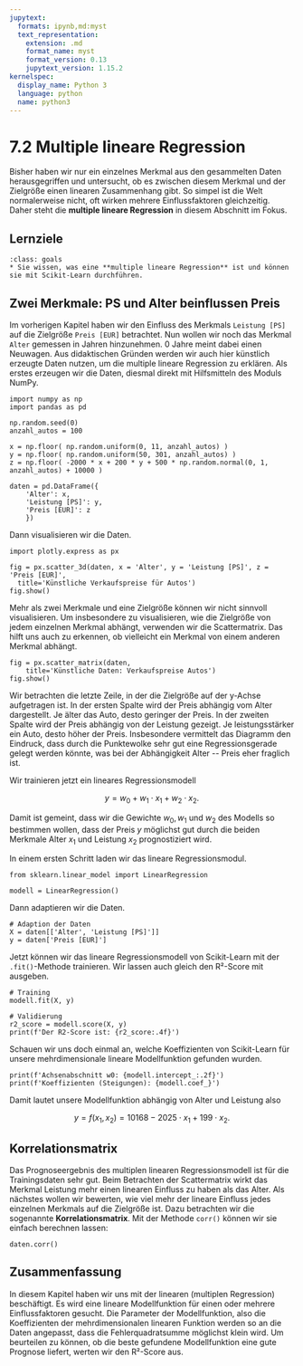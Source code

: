 ```yaml
---
jupytext:
  formats: ipynb,md:myst
  text_representation:
    extension: .md
    format_name: myst
    format_version: 0.13
    jupytext_version: 1.15.2
kernelspec:
  display_name: Python 3
  language: python
  name: python3
---
```


# 7.2 Multiple lineare Regression

Bisher haben wir nur ein einzelnes Merkmal aus den gesammelten Daten
herausgegriffen und untersucht, ob es zwischen diesem Merkmal und der Zielgröße
einen linearen Zusammenhang gibt. So simpel ist die Welt normalerweise nicht,
oft wirken mehrere Einflussfaktoren gleichzeitig. Daher steht die **multiple
lineare Regression** in diesem Abschnitt im Fokus.


## Lernziele

```{admonition} Lernziele
:class: goals
* Sie wissen, was eine **multiple lineare Regression** ist und können sie mit Scikit-Learn durchführen.
```

## Zwei Merkmale: PS und Alter beinflussen Preis

Im vorherigen Kapitel haben wir den Einfluss des Merkmals `Leistung [PS]` auf
die Zielgröße `Preis [EUR]` betrachtet. Nun wollen wir noch das Merkmal `Alter`
gemessen in Jahren hinzunehmen. 0 Jahre meint dabei einen Neuwagen. Aus
didaktischen Gründen werden wir auch hier künstlich erzeugte Daten nutzen, um
die multiple lineare Regression zu erklären. Als erstes erzeugen wir die Daten,
diesmal direkt mit Hilfsmitteln des Moduls NumPy.

```{code-cell} ipython3
import numpy as np 
import pandas as pd 

np.random.seed(0)
anzahl_autos = 100

x = np.floor( np.random.uniform(0, 11, anzahl_autos) )
y = np.floor( np.random.uniform(50, 301, anzahl_autos) )
z = np.floor( -2000 * x + 200 * y + 500 * np.random.normal(0, 1, anzahl_autos) + 10000 )

daten = pd.DataFrame({
    'Alter': x,
    'Leistung [PS]': y,
    'Preis [EUR]': z
    })
```

Dann visualisieren wir die Daten.

```{code-cell} ipython3
import plotly.express as px

fig = px.scatter_3d(daten, x = 'Alter', y = 'Leistung [PS]', z = 'Preis [EUR]',
  title='Künstliche Verkaufspreise für Autos')
fig.show()
```

Mehr als zwei Merkmale und eine Zielgröße können wir nicht sinnvoll
visualisieren. Um insbesondere zu visualisieren, wie die Zielgröße von jedem
einzelnen Merkmal abhängt, verwenden wir die Scattermatrix. Das hilft uns auch
zu erkennen, ob vielleicht ein Merkmal von einem anderen Merkmal abhängt.

```{code-cell} ipython3
fig = px.scatter_matrix(daten,
    title='Künstliche Daten: Verkaufspreise Autos')
fig.show()
```

Wir betrachten die letzte Zeile, in der die Zielgröße auf der y-Achse
aufgetragen ist. In der ersten Spalte wird der Preis abhängig vom Alter
dargestellt. Je älter das Auto, desto geringer der Preis. In der zweiten Spalte
wird der Preis abhängig von der Leistung gezeigt. Je leistungsstärker ein Auto,
desto höher der Preis. Insbesondere vermittelt das Diagramm den Eindruck, dass
durch die Punktewolke sehr gut eine Regressionsgerade gelegt werden könnte, was
bei der Abhängigkeit Alter -- Preis eher fraglich ist.

Wir trainieren jetzt ein lineares Regressionsmodell

$$y = w_0 + w_1 \cdot x_1 + w_2 \cdot x_2.$$

Damit ist gemeint, dass wir die Gewichte $w_0, w_1$ und $w_2$ des Modells so
bestimmen wollen, dass der Preis $y$ möglichst gut durch die beiden Merkmale
Alter $x_1$ und Leistung $x_2$ prognostiziert wird.

In einem ersten Schritt laden wir das lineare Regressionsmodul.

```{code-cell} ipython3
from sklearn.linear_model import LinearRegression

modell = LinearRegression()
```

Dann adaptieren wir die Daten. 

```{code-cell} ipython3
# Adaption der Daten
X = daten[['Alter', 'Leistung [PS]']]
y = daten['Preis [EUR]']
```

Jetzt können wir das lineare Regressionsmodell von Scikit-Learn mit der
`.fit()`-Methode trainieren. Wir lassen auch gleich den R²-Score mit ausgeben.

```{code-cell} ipython3
# Training
modell.fit(X, y)

# Validierung
r2_score = modell.score(X, y)
print(f'Der R2-Score ist: {r2_score:.4f}')
```

Schauen wir uns doch einmal an, welche Koeffizienten von Scikit-Learn für unsere
mehrdimensionale lineare Modellfunktion gefunden wurden.

```{code-cell} ipython3
print(f'Achsenabschnitt w0: {modell.intercept_:.2f}')
print(f'Koeffizienten (Steigungen): {modell.coef_}')
```

Damit lautet unsere Modellfunktion abhängig von Alter und Leistung also

$$y = f(x_1, x_2) = 10168 -2025\cdot x_1 + 199\cdot x_2.$$


## Korrelationsmatrix

Das Prognoseergebnis des multiplen linearen Regressionsmodell ist für die
Trainingsdaten sehr gut. Beim Betrachten der Scattermatrix wirkt das Merkmal
Leistung mehr einen linearen Einfluss zu haben als das Alter. Als nächstes
wollen wir bewerten, wie viel mehr der lineare Einfluss jedes einzelnen Merkmals
auf die Zielgröße ist. Dazu betrachten wir die sogenannte
**Korrelationsmatrix**. Mit der Methode `corr()` können wir sie einfach
berechnen lassen:

```{code-cell} ipython3
daten.corr()
```



## Zusammenfassung

In diesem Kapitel haben wir uns mit der linearen (multiplen Regression)
beschäftigt. Es wird eine lineare Modellfunktion für einen oder mehrere
Einflussfaktoren gesucht. Die Parameter der Modellfunktion, also die
Koeffizienten der mehrdimensionalen linearen Funktion werden so an die Daten
angepasst, dass die Fehlerquadratsumme möglichst klein wird. Um beurteilen zu
können, ob die beste gefundene Modellfunktion eine gute Prognose liefert, werten
wir den R²-Score aus.
